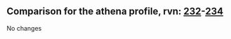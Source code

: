 ## Comparison for the athena profile, rvn: [232](https://github.com/PRO100KatYT/FortniteProfileRevisions/tree/main/profiles/athena/232%20athena.json)-[234](https://github.com/PRO100KatYT/FortniteProfileRevisions/tree/main/profiles/athena/234%20athena.json)

No changes
